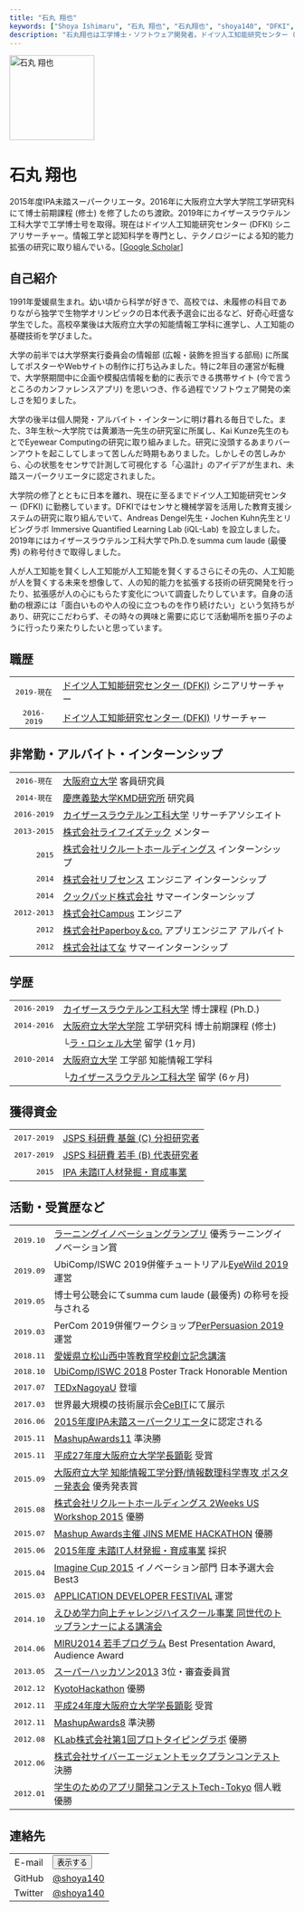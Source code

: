 ```yaml
---
title: "石丸 翔也"
keywords: ["Shoya Ishimaru", "石丸 翔也", "石丸翔也", "shoya140", "DFKI", "Kaiserslautern", "Portfolio", "ポートフォリオ"]
description: "石丸翔也は工学博士・ソフトウェア開発者。ドイツ人工知能研究センター (DFKI) シニアリサーチャー。情報工学と認知科学を専門とし、テクノロジーによる知的能力拡張の研究に取り組んでいる。"
---
```


<img src="/img/icon_portrait.jpg" class="image-portrait" width="150px" alt="石丸 翔也">

# 石丸 翔也

2015年度IPA未踏スーパークリエータ。2016年に大阪府立大学大学院工学研究科にて博士前期課程 (修士) を修了したのち渡欧。2019年にカイザースラウテルン工科大学で工学博士号を取得。現在はドイツ人工知能研究センター (DFKI) シニアリサーチャー。情報工学と認知科学を専門とし、テクノロジーによる知的能力拡張の研究に取り組んでいる。[[Google Scholar](https://scholar.google.com/citations?user=052bgSAAAAAJ)\]

<h2 class="profile">自己紹介</h2>

1991年愛媛県生まれ。幼い頃から科学が好きで、高校では、未履修の科目でありながら独学で生物学オリンピックの日本代表予選会に出るなど、好奇心旺盛な学生でした。高校卒業後は大阪府立大学の知能情報工学科に進学し、人工知能の基礎技術を学びました。

大学の前半では大学祭実行委員会の情報部 (広報・装飾を担当する部局) に所属してポスターやWebサイトの制作に打ち込みました。特に2年目の運営が転機で、大学祭期間中に企画や模擬店情報を動的に表示できる携帯サイト (今で言うところのカンファレンスアプリ) を思いつき、作る過程でソフトウェア開発の楽しさを知りました。

大学の後半は個人開発・アルバイト・インターンに明け暮れる毎日でした。また、3年生秋〜大学院では黄瀬浩一先生の研究室に所属し、Kai Kunze先生のもとでEyewear Computingの研究に取り組みました。研究に没頭するあまりバーンアウトを起こしてしまって苦しんだ時期もありました。しかしその苦しみから、心の状態をセンサで計測して可視化する「心温計」のアイデアが生まれ、未踏スーパークリエータに認定されました。

大学院の修了とともに日本を離れ、現在に至るまでドイツ人工知能研究センター (DFKI) に勤務しています。DFKIではセンサと機械学習を活用した教育支援システムの研究に取り組んでいて、Andreas Dengel先生・Jochen Kuhn先生とリビングラボ Immersive Quantified Learning Lab (iQL-Lab) を設立しました。2019年にはカイザースラウテルン工科大学でPh.D.をsumma cum laude (最優秀) の称号付きで取得しました。

人が人工知能を賢くし人工知能が人工知能を賢くするさらにその先の、人工知能が人を賢くする未来を想像して、人の知的能力を拡張する技術の研究開発を行ったり、拡張感が人の心にもらたす変化について調査したりしています。自身の活動の根源には「面白いものや人の役に立つものを作り続けたい」という気持ちがあり、研究にこだわらず、その時々の興味と需要に応じて活動場所を振り子のように行ったり来たりしたいと思っています。

<h2 class="profile">職歴</h2>

|||
|:---:|:---|
|<tt>2019-現在</tt>|<a href="https://www.dfki.de/web/">ドイツ人工知能研究センター (DFKI)</a> <span class="no-wrap">シニアリサーチャー</span>|
|<tt>2016-2019</tt>|<a href="https://www.dfki.de/web/">ドイツ人工知能研究センター (DFKI)</a> <span class="no-wrap">リサーチャー</span>|

<h2 class="profile">非常勤・アルバイト・インターンシップ</h2>

|||
|:---:|:---|
|<tt>2016-現在</tt>|<a href="http://www.osakafu-u.ac.jp/">大阪府立大学</a> <span class="no-wrap">客員研究員</span>|
|<tt>2014-現在</tt>|<a href="http://www.kmd.keio.ac.jp/jp/">慶應義塾大学KMD研究所</a> <span class="no-wrap">研究員</span>|
|<tt>2016-2019</tt>|<a href="https://www.uni-kl.de">カイザースラウテルン工科大学</a> <span class="no-wrap">リサーチアソシエイト</span>|
|<tt>2013-2015</tt>|<a href="https://life-is-tech.com/">株式会社ライフイズテック</a> メンター|
|<tt>&nbsp;&nbsp;&nbsp;&nbsp;&nbsp;2015</tt>|<a href="https://www.recruit.jp/">株式会社リクルートホールディングス</a> <span class="no-wrap">インターンシップ</span>|
|<tt>&nbsp;&nbsp;&nbsp;&nbsp;&nbsp;2014</tt>|<a href="https://www.livesense.co.jp/">株式会社リブセンス</a> <span class="no-wrap">エンジニア インターンシップ</span>|
|<tt>&nbsp;&nbsp;&nbsp;&nbsp;&nbsp;2014</tt>|<a href="https://info.cookpad.com/">クックパッド株式会社</a> <span class="no-wrap">サマーインターンシップ</span>|
|<tt>2012-2013</tt>|<a href="https://campus-inc.org/">株式会社Campus</a> <span class="no-wrap">エンジニア</span>|
|<tt>&nbsp;&nbsp;&nbsp;&nbsp;&nbsp;2012</tt>|<a href="https://pepabo.com/"/>株式会社Paperboy＆co.</a> <span class="no-wrap">アプリエンジニア アルバイト</span>|
|<tt>&nbsp;&nbsp;&nbsp;&nbsp;&nbsp;2012</tt>|<a href="https://markovlabo.net/?p=1214">株式会社はてな</a> <span class="no-wrap">サマーインターンシップ</span>|

<h2 class="profile">学歴</h2>

|||
|:---:|:---|
|<tt>2016-2019</tt>|<a href="https://www.uni-kl.de">カイザースラウテルン工科大学</a> <span class="no-wrap">博士課程 (Ph.D.)</span>|
|<tt>2014-2016</tt>|<a href="http://www.eng.osakafu-u.ac.jp/">大阪府立大学大学院</a> 工学研究科 <span class="no-wrap">博士前期課程 (修士)</span>|
||└<a href="http://www.univ-larochelle.fr/?lang=en">ラ・ロシェル大学</a> <span class="no-wrap">留学 (1ヶ月)</span>|
|<tt>2010-2014</tt>|<a href="http://www.osakafu-u.ac.jp/">大阪府立大学</a> 工学部 <span class="no-wrap">知能情報工学科</span>|
||└<a href="https://www.uni-kl.de">カイザースラウテルン工科大学</a> <span class="no-wrap">留学 (6ヶ月)</span>|

<h2 class="profile">獲得資金</h2>

|||
|:---:|:---|
|<tt>2017-2019</tt>|<a href="https://kaken.nii.ac.jp/ja/grant/KAKENHI-PROJECT-17K00276/">JSPS 科研費 基盤 \(C\) 分担研究者</a>|
|<tt>2017-2019</tt>|<a href="https://kaken.nii.ac.jp/ja/grant/KAKENHI-PROJECT-17K12728/">JSPS 科研費 若手 (B) 代表研究者</a>|
|<tt>&nbsp;&nbsp;&nbsp;&nbsp;&nbsp;2015</tt>|<a href="https://www.ipa.go.jp/jinzai/mitou/2015/gaiyou_s-4.html">IPA 未踏IT人材発掘・育成事業</a>|

<h2 class="profile">活動・受賞歴など</h2>

|||
|:---:|:---|
|<tt>2019.10</tt>|<a href="http://ligp.gingerapp.co.jp/">ラーニングイノベーショングランプリ</a> 優秀ラーニングイノベーション賞|
|<tt>2019.09</tt>|UbiComp/ISWC 2019併催チュートリアル<a href="http://eyewear.pro/eyewild2019/">EyeWild 2019</a>運営|
|<tt>2019.05</tt>|博士号公聴会にてsumma cum laude (最優秀) の称号を授与される|
|<tt>2019.03</tt>|PerCom 2019併催ワークショップ<a href="https://perpersuasion.ubi-lab.com/?fbclid=IwAR1QiuoopBcAkAVmGFygEcY4mYqrO-KjhzXZF664nhMdBb1uK1o5tFp7E4I">PerPersuasion 2019</a>運営|
|<tt>2018.11</tt>|<a href="https://matsuyamanishi-s.esnet.ed.jp/blogs/blog_entries/view/8/0abe0f7786c77d65af9a660b128dde44?frame_id=8&fbclid=IwAR226cJyDDiti4NmXCCdzy836fhK8j3PGQ533VezuaQxm9ZOCibGMKG0zIo">愛媛県立松山西中等教育学校創立記念講演</a>|
|<tt>2018.10</tt>|<a href="http://ubicomp.org/ubicomp2018/">UbiComp/ISWC 2018</a> Poster Track Honorable Mention|
|<tt>2017.07</tt>|<a href="http://tedxnagoyau.com">TEDxNagoyaU</a> 登壇|
|<tt>2017.03</tt>|世界最大規模の技術展示会<a href="https://www.dfki.de/web/presse/pressemitteilung/2017/HyperMind">CeBIT</a>にて展示</a>|
|<tt>2016.06</tt>|<a href="https://www.ipa.go.jp/about/press/20160602.html">2015年度IPA未踏スーパークリエータ</a>に認定される|
|<tt>2015.11</tt>|<a href="http://mashupaward.jp/">MashupAwards11</a> 準決勝|
|<tt>2015.11</tt>|<a href="http://shoya.io/jp/posts/honor2/">平成27年度大阪府立大学学長顕彰</a> 受賞|
|<tt>2015.09</tt>|<a href="http://www.osakafu-u.ac.jp/">大阪府立大学 知能情報工学分野/情報数理科学専攻 ポスター発表会</a> 優秀発表賞|
|<tt>2015.08</tt>|<a href="http://recruit-jinji.jp/workshop2015/">株式会社リクルートホールディングス 2Weeks US Workshop 2015</a> 優勝|
|<tt>2015.07</tt>|<a href="https://mashupawards.doorkeeper.jp/events/25862">Mashup Awards主催 JINS MEME HACKATHON</a> 優勝|
|<tt>2015.06</tt>|<a href="https://www.ipa.go.jp/jinzai/mitou/2015/koubokekka_index.html">2015年度 未踏IT人材発掘・育成事業</a> 採択|
|<tt>2015.04</tt>|<a href="http://www.microsoft.com/ja-jp/education/imagine-cup.aspx">Imagine Cup 2015</a> イノベーション部門 日本予選大会Best3|
|<tt>2015.03</tt>|<a href="http://recruit-jinji.jp/adf_fes2015/">APPLICATION DEVELOPER FESTIVAL</a> 運営|
|<tt>2014.10</tt>|<a href="http://imabarihigashi-s.esnet.ed.jp/08communication/261006-challengehighschool-kouen/261006-challengehighschool-koien.html">えひめ学力向上チャレンジハイスクール事業 同世代のトップランナーによる講演会</a>|
|<tt>2014.06</tt>|<a href ="https://sites.google.com/site/miru2014okayama/wakate">MIRU2014 若手プログラム</a> Best Presentation Award, Audience Award|
|<tt>2013.05</tt>|<a href="http://jp.startup-dating.com/2013/05/super-hackathon-2013-in-osak">スーパーハッカソン2013</a> 3位・審査委員賞|
|<tt>2012.12</tt>|<a href="http://bussorenre.com/?p=45">KyotoHackathon</a> 優勝|
|<tt>2012.11</tt>|<a href="http://shoya.io/jp/posts/honor/">平成24年度大阪府立大学学長顕彰</a> 受賞|
|<tt>2012.11</tt>|<a href="http://ma8.mashupaward.jp/">MashupAwards8</a> 準決勝|
|<tt>2012.08</tt>|<a href="http://internship.blog.klab.jp/2012/08/10/ptlab1-day1/">KLab株式会社第1回プロトタイピングラボ</a> 優勝|
|<tt>2012.06</tt>|<a href="https://www.cyberagent.co.jp/list/mockplan.html">株式会社サイバーエージェントモックプランコンテスト</a> 決勝|
|<tt>2012.01</tt>|<a href="http://tech-tokyo.com/?p=679">学生のためのアプリ開発コンテストTech-Tokyo</a> 個人戦優勝|

<h2 class="profile">連絡先</h2>

|||
|:---:|:---|
|E-mail|<span class="mail"><button>表示する</button></span>|
|GitHub|[@shoya140](https://github.com/shoya140/)|
|Twitter|[@shoya140](https://twitter.com/shoya140)|
